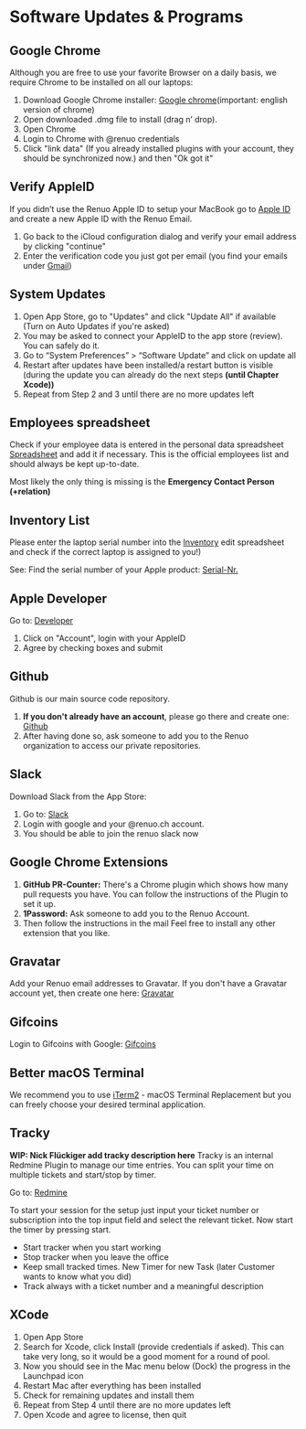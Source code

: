 # Software Updates & Programs

## Google Chrome

Although you are free to use your favorite Browser on a daily basis, we require Chrome to be installed on all our laptops:

1. Download Google Chrome installer: [Google chrome](https://google.com/chrome)(important: english version of chrome)
2. Open downloaded .dmg file to install (drag n’ drop).
3. Open Chrome
4. Login to Chrome with @renuo credentials
5. Click "link data" (If you already installed plugins with your account, they should be synchronized now.) and then "Ok got it"

## Verify AppleID

If you didn’t use the Renuo Apple ID to setup your MacBook go to [Apple ID](https://appleid.apple.com/) and create a new Apple ID with the Renuo Email.

1. Go back to the iCloud configuration dialog and verify your email address by clicking "continue"
2. Enter the verification code you just got per email (you find your emails under [Gmail](https://gmail.com))

## System Updates

1. Open App Store, go to "Updates" and click "Update All" if available (Turn on Auto Updates if you're asked)
2. You may be asked to connect your AppleID to the app store (review). You can safely do it.
3. Go to “System Preferences” > “Software Update” and click on update all
4. Restart after updates have been installed/a restart button is visible (during the update you can already do the next steps **(until Chapter Xcode))**
5. Repeat from Step 2 and 3 until there are no more updates left

## Employees spreadsheet

Check if your employee data is entered in the personal data spreadsheet [Spreadsheet](https://docs.google.com/a/renuo.ch/spreadsheets/d/1rJFJQCgpz6GajMlGf0anKwVl5AY6TrYjMnJ4W-_0MK4/edit?usp=sharing) and add it if necessary. This is the official employees list and should always be kept up-to-date.

Most likely the only thing is missing is the **Emergency Contact Person (+relation)**

## Inventory List

Please enter the laptop serial number into the [Inventory](https://docs.google.com/spreadsheets/u/0/d/1Cc-KOhiQG0gZQlPlcHkyDlZJ1kDIOBK_QqePQasX9OQ/) edit spreadsheet and check if the correct laptop is assigned to you!)

See: Find the serial number of your Apple product: [Serial-Nr.](https://support.apple.com/en-us/HT204308)

## Apple Developer

Go to: [Developer](https://developer.apple.com)

1. Click on "Account", login with your AppleID
2. Agree by checking boxes and submit

## Github

Github is our main source code repository.

1. **If you don't already have an account**, please go there and create one: [Github](https://github.com)
2. After having done so, ask someone to add you to the Renuo organization to access our private repositories.

## Slack

Download Slack from the App Store:
  
  1. Go to: [Slack](https://slack.com)
  2. Login with google and your @renuo.ch account.
  3. You should be able to join the renuo slack now

## Google Chrome Extensions

1. **GitHub PR-Counter:** There's a Chrome plugin which shows how many pull requests you have. You can follow the instructions of the Plugin to set it up.
2. **1Password:** Ask someone to add you to the Renuo Account.
3. Then follow the instructions in the mail
Feel free to install any other extension that you like.

## Gravatar

Add your Renuo email addresses to Gravatar. If you don't have a Gravatar account yet, then create one here: [Gravatar](https://en.gravatar.com/)

## Gifcoins

Login to Gifcoins with Google: [Gifcoins](https://gifcoins.io/)

## Better macOS Terminal

We recommend you to use [iTerm2](https://iterm2.com/iTerm2) - macOS Terminal Replacement but you can freely choose your desired terminal application.

## Tracky

**WIP: Nick Flückiger add tracky description here**
Tracky is an internal Redmine Plugin to manage our time entries. You can split your time on multiple tickets and start/stop by timer.

Go to: [Redmine](https://redmine.renuo.ch/timer_sessions)

To start your session for the setup just input your ticket number or subscription into the top input field and select the relevant ticket. Now start the timer by pressing start.

- Start tracker when you start working
- Stop tracker when you leave the office
- Keep small tracked times. New Timer for new Task (later Customer wants to know what you did)
- Track always with a ticket number and a meaningful description

## XCode

1. Open App Store
2. Search for Xcode, click Install (provide credentials if asked). This can take very long, so it would be a good moment for a round of pool.
3. Now you should see in the Mac menu below (Dock) the progress in the Launchpad icon
4. Restart Mac after everything has been installed
5. Check for remaining updates and install them
6. Repeat from Step 4 until there are no more updates left
7. Open Xcode and agree to license, then quit
